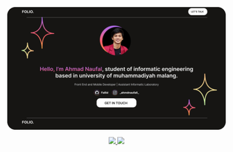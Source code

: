 <div align="center">
  <a href = "https://fallidblog.000webhostapp.com/">
  <img src="https://github.com/Fallid/Fallid/blob/main/BannerGithub.png"/>
  </a>
</div>


<div align="center">
  <p align="center">
  <a href="https://github.com/Fallid">
    <img height="180em" src="https://github-readme-stats-eight-theta.vercel.app/api?username=Fallid&show_icons=true&theme=algolia&include_all_commits=true&count_private=true"/>
    <img height="180em" src="https://github-readme-stats-eight-theta.vercel.app/api/top-langs/?username=Fallid&layout=compact&layout=compact&theme=algolia"/>
  </a>
  </p>
</div>
